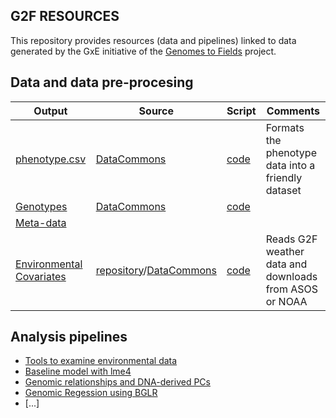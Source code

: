 ## G2F RESOURCES


This repository provides resources (data and pipelines) linked to data generated by the GxE initiative of the [Genomes to Fields](https://www.genomes2fields.org/) project.

## Data and data pre-procesing

|Output|Source|Script|Comments|
|------|------|------|--------|
|[phenotype.csv]()|[DataCommons]()|[code](https://github.com/QuantGen/G2F_RESOURCES/blob/main/phenotypes.md)|Formats the phenotype data into a friendly dataset|
|[Genotypes]()|[DataCommons]()|[code]()||
|[Meta-data]()||||
|[Environmental Covariates]()| [repository]()/[DataCommons]()|[code](https://github.com/QuantGen/G2F_RESOURCES/blob/main/Environmental_Covariates.md)|Reads G2F weather data and downloads from ASOS or NOAA|

## Analysis pipelines

 - [Tools to examine environmental data]()
 - [Baseline model with lme4]()
 - [Genomic relationships and DNA-derived PCs]()
 - [Genomic Regession using BGLR]()
 - [...]
 
